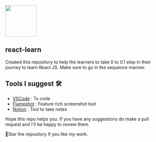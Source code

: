 <img src="https://user-images.githubusercontent.com/43271546/156993310-09c3c0ff-8a70-497b-bb88-de7736d1c4cf.png" width="100px">

## react-learn
Created this repository to help the learners to take 0 to 0.1 step in their journey to learn React JS. Make sure to go in the sequence manner.

## Tools I suggest 🛠️
- [VSCode](https://code.visualstudio.com/) : To code
- [Flameshot](https://flameshot.org/#download) :  Feature rich screenshot tool
- [Notion](https://www.notion.so/) : Tool to take notes

Hope this repo helps you. If you have any suggestions do make a pull request and I'll be happy to review them.

🌟Star the repository if you like my work.

